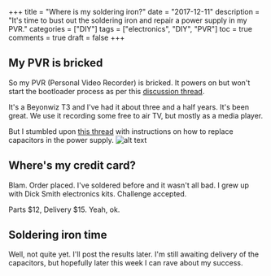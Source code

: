 +++
title = "Where is my soldering iron?"
date = "2017-12-11"
description = "It's time to bust out the soldering iron and repair a power supply in my PVR."
categories = ["DIY"]
tags = ["electronics", "DIY", "PVR"]
toc = true
comments = true
draft = false
+++

## My PVR is bricked

So my PVR (Personal Video Recorder) is bricked. It powers on but won't start the bootloader process as per this [discussion thread](http://www.beyonwiz.com.au/forum/viewtopic.php?f=50&t=10287).

It's a Beyonwiz T3 and I've had it about three and a half years. It's been great. We use it recording some free to air TV, but mostly as a media player.

But I stumbled upon [this thread](http://www.beyonwiz.com.au/forum/viewtopic.php?f=53&t=10830) with instructions on how to replace capacitors in the power supply.
![alt text][1]

## Where's my credit card?

Blam. Order placed. I've soldered before and it wasn't all bad. I grew up with Dick Smith electronics kits. Challenge accepted.

Parts $12, Delivery $15. Yeah, ok.

## Soldering iron time

Well, not quite yet. I'll post the results later. I'm still awaiting delivery of the capacitors, but hopefully later this week I can rave about my success.

[1]: /img/beyonwiz_t3_psu.jpg "Beyonwiz T3 PSU"
